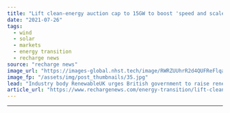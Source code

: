```yaml
---
title: "Lift clean-energy auction cap to 15GW to boost 'speed and scale' of UK build-out -  RUK"
date: "2021-07-26"
tags: 
  - wind
  - solar
  - markets
  - energy transition
  - recharge news
source: "recharge news"
image_url: "https://images-global.nhst.tech/image/RWRZUUhrR2d4QUFReFlqaG9RUmNRdHhGaCtrN2ladFdkREtRTE5WUFNQYz0=/nhst/binary/7505d69077d18b117fc2332ddb7c6c1b"
image_fp: "/assets/img/post_thumbnails/35.jpg"
lead: "Industry body RenewableUK urges British government to raise renewables aspirations to 'maximise deployment' of new plant to meet fast-approaching climate targets"
article_url: "https://www.rechargenews.com/energy-transition/lift-clean-energy-auction-cap-to-15gw-to-boost-speed-and-scale-of-uk-build-out-ruk/2-1-1044733"
---
```


---

